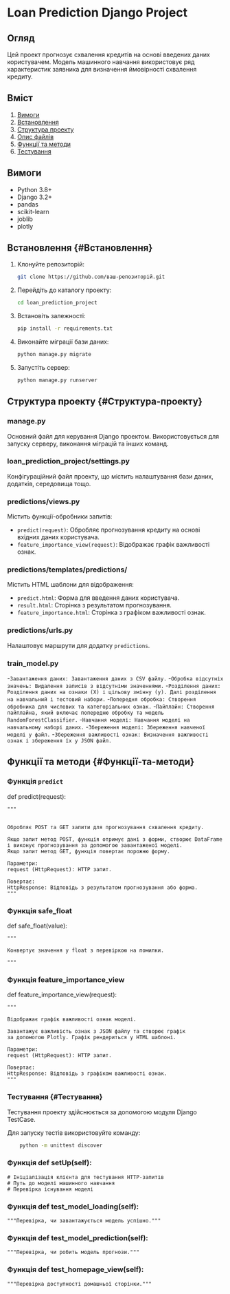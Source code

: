 # **Loan Prediction Django Project**

## Огляд
Цей проект прогнозує схвалення кредитів на основі введених даних користувачем. 
Модель машинного навчання використовує ряд характеристик заявника для визначення 
ймовірності схвалення кредиту.

## Вміст
1. [Вимоги](#Вимоги)
2. [Встановлення](#Встановлення)
3. [Структура проекту](#Структура-проекту)
4. [Опис файлів](#Опис-файлів)
5. [Функції та методи](#Функції-та-методи)
6. [Тестування](#Тестування)

## Вимоги
- Python 3.8+
- Django 3.2+
- pandas
- scikit-learn
- joblib
- plotly

## Встановлення {#Встановлення}
1. Клонуйте репозиторій:
    ```bash
    git clone https://github.com/ваш-репозиторій.git
    ```
2. Перейдіть до каталогу проекту:
    ```bash
    cd loan_prediction_project
    ```
3. Встановіть залежності:
    ```bash
    pip install -r requirements.txt
    ```
4. Виконайте міграції бази даних:
    ```bash
    python manage.py migrate
    ```
5. Запустіть сервер:
    ```bash
    python manage.py runserver
    ```


## Структура проекту {#Структура-проекту}

### manage.py
Основний файл для керування Django проектом. Використовується для запуску серверу,
виконання міграцій та інших команд.

### loan_prediction_project/settings.py
Конфігураційний файл проекту, що містить налаштування бази даних, додатків, середовища тощо.

### predictions/views.py
Містить функції-обробники запитів:
- `predict(request)`: Обробляє прогнозування кредиту на основі вхідних даних користувача.
- `feature_importance_view(request)`: Відображає графік важливості ознак.

### predictions/templates/predictions/
Містить HTML шаблони для відображення:
- `predict.html`: Форма для введення даних користувача.
- `result.html`: Сторінка з результатом прогнозування.
- `feature_importance.html`: Сторінка з графіком важливості ознак.

### predictions/urls.py
Налаштовує маршрути для додатку `predictions`.

### train_model.py

-`Завантаження даних: Завантаження даних з CSV файлу.`
-`Обробка відсутніх значень: Видалення записів з відсутніми значеннями.`
-`Розділення даних: Розділення даних на ознаки (X) і цільову змінну (y). Далі розділення
  на навчальний і тестовий набори.`
-`Попередня обробка: Створення обробника для числових та категоріальних ознак.`
-`Пайплайн: Створення пайплайна, який включає попередню обробку та модель RandomForestClassifier.`
-`Навчання моделі: Навчання моделі на навчальному наборі даних.`
-`Збереження моделі: Збереження навченої моделі у файл.`
-`Збереження важливості ознак: Визначення важливості ознак і збереження їх у JSON файл.`

## Функції та методи {#Функції-та-методи}

### Функція `predict`
def predict(request):
   
    """


    Обробляє POST та GET запити для прогнозування схвалення кредиту.
    
    Якщо запит метод POST, функція отримує дані з форми, створює DataFrame
    і виконує прогнозування за допомогою завантаженої моделі.
    Якщо запит метод GET, функція повертає порожню форму.
    
    Параметри:
    request (HttpRequest): HTTP запит.
    
    Повертає:
    HttpResponse: Відповідь з результатом прогнозування або форма.
    """

### Функція safe_float
def safe_float(value):
   
    """

    Конвертує значення у float з перевіркою на помилки.
    
    """

### Функція feature_importance_view
def feature_importance_view(request):

    """

    Відображає графік важливості ознак моделі.
    
    Завантажує важливість ознак з JSON файлу та створює графік
    за допомогою Plotly. Графік рендериться у HTML шаблоні.
    
    Параметри:
    request (HttpRequest): HTTP запит.
    
    Повертає:
    HttpResponse: Відповідь з графіком важливості ознак.
    """
### Тестування {#Тестування}

Тестування проекту здійснюється за допомогою модуля Django TestCase.

Для запуску тестів використовуйте команду:
```bash
    python -m unittest discover
  ```

### Функція def setUp(self):
    # Ініціалізація клієнта для тестування HTTP-запитів
    # Путь до моделі машинного навчання
    # Перевірка існування моделі

### Функція def test_model_loading(self):
    """Перевірка, чи завантажується модель успішно."""

### Функція def test_model_prediction(self):
    """Перевірка, чи робить модель прогнози."""

### Функція def test_homepage_view(self):
    """Перевірка доступності домашньої сторінки."""
